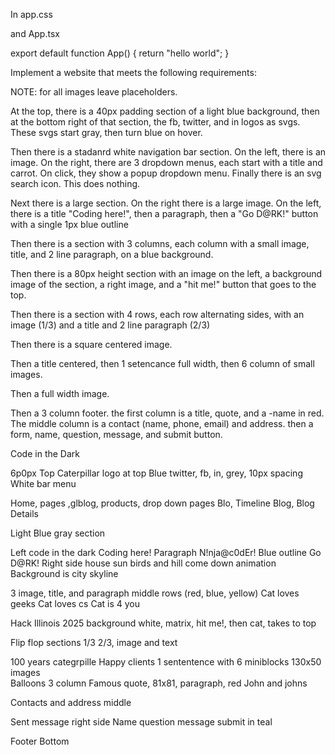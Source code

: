 In app.css 
<!-- App.css -->

and App.tsx
<!-- App.tsx -->
export default function App() {
  return "hello world";
}

Implement a website that meets the following requirements:

NOTE: for all images leave placeholders.

At the top, there is a 40px padding section of a light blue background, then at the bottom right of that section, the fb, twitter, and in logos as svgs. These svgs start gray, then turn blue on hover.

Then there is a stadanrd white navigation bar section. On the left, there is an image. On the right, there are 3 dropdown menus, each start with a title and carrot. On click, they show a popup dropdown menu. Finally there is an svg search icon. This does nothing.

Next there is a large section. On the right there is a large image. On the left, there is a title "Coding here!", then a paragraph, then a "Go D@RK!" button with a single 1px blue outline

Then there is a section with 3 columns, each column with a small image, title, and 2 line paragraph, on a blue background.

Then there is a 80px height section with an image on the left, a background image of the section, a right image, and a "hit me!" button that goes to the top.

Then there is a section with 4 rows, each row alternating sides, with an image (1/3) and a title and 2 line paragraph (2/3)

Then there is a square centered image.

Then a title centered, then 1 setencance full width, then 6 column of small images.

Then a full width image.

Then a 3 column footer. the first column is a title, quote, and a -name in red. The middle column is a contact (name, phone, email) and address. then a form, name, question, message, and submit button. 



Code in the Dark

6p0px
Top
Caterpillar logo at top 
Blue twitter, fb, in, grey, 10px spacing
White bar menu

Home, pages ,glblog, products, drop down pages 
Blo, Timeline Blog, Blog Details


Light Blue gray section

Left code in the dark
Coding here! Paragraph
N!nja@c0dEr!
Blue outline Go D@RK!
Right side house sun birds and hill come down animation
Background is city skyline

3 image, title, and paragraph middle rows (red, blue, yellow)
Cat loves geeks 
Cat loves cs
Cat is 4 you

Hack Illinois 2025 background white, matrix, hit me!, then cat, takes to top

Flip flop sections 1/3 2/3, image and text

100 years categrpille
Happy clients
 1 sententence with
6 miniblocks 130x50 images
\
Balloons
3 column
Famous quote, 81x81, paragraph, red John and johns

Contacts and address middle

Sent message right side
Name question message submit in teal

Footer
Bottom 